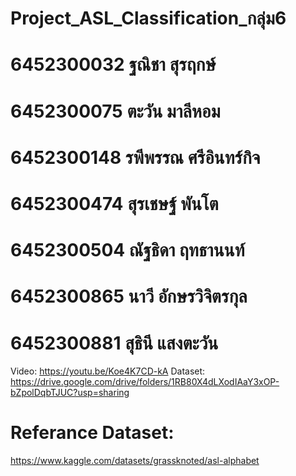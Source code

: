 # Project_ASL_Classification_กลุ่ม6
# 6452300032  ฐณิชา สุรฤกษ์
# 6452300075   ตะวัน มาลีหอม
# 6452300148  รพีพรรณ ศรีอินทร์กิจ
# 6452300474  สุรเชษฐ์ พันโต
# 6452300504  ณัฐธิดา ฤทธานนท์
# 6452300865  นาวี อักษรวิจิตรกุล
# 6452300881  สุธินี แสงตะวัน
Video: https://youtu.be/Koe4K7CD-kA
Dataset: https://drive.google.com/drive/folders/1RB80X4dLXodIAaY3xOP-bZpolDqbTJUC?usp=sharing

# Referance Dataset:  
  https://www.kaggle.com/datasets/grassknoted/asl-alphabet
